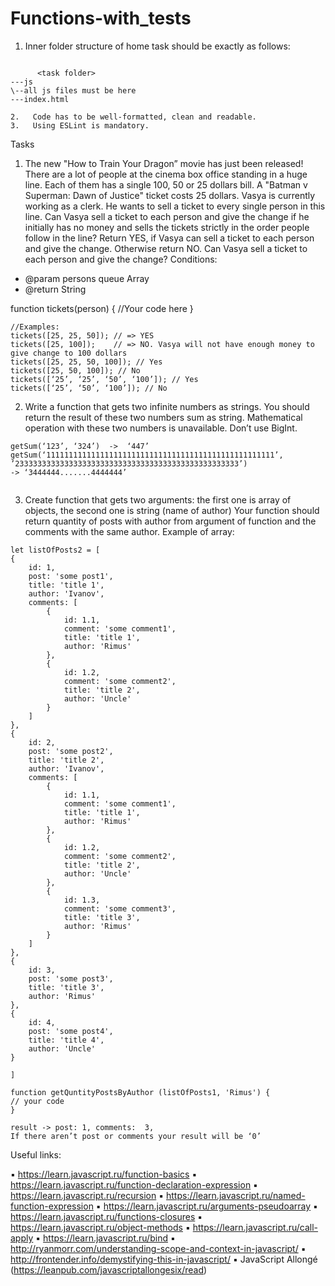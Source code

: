 # Functions-with_tests

1.   Inner folder structure of home task should be exactly as follows:
```
 
      <task folder>
---js
\--all js files must be here
---index.html
 
2.   Code has to be well-formatted, clean and readable.
3.   Using ESLint is mandatory.
```

 
Tasks
 
1.    The new "How to Train Your Dragon” movie has just been released!  There are a lot of people at the cinema box office standing in a huge line. Each of them has a single 100, 50 or 25 dollars bill. A "Batman v Superman: Dawn of Justice" ticket costs 25 dollars. Vasya is currently working as a clerk. He wants to sell a ticket to every single person in this line. Can Vasya sell a ticket to each person and give the change if he initially has no money and sells the tickets strictly in the order people follow in the line? Return YES, if Vasya can sell a ticket to each person and give the change. Otherwise return NO. Can Vasya sell a ticket to each person and give the change?
Conditions:
* @param persons queue Array
* @return String
 
function tickets(person) {
//Your code here
}
 
```
//Examples:
tickets([25, 25, 50]); // => YES
tickets([25, 100]);    // => NO. Vasya will not have enough money to give change to 100 dollars
tickets([25, 25, 50, 100]); // Yes
tickets([25, 50, 100]); // No
tickets([‘25’, ‘25’, ‘50’, ‘100’]); // Yes
tickets([‘25’, ‘50’, ‘100’]); // No
```

 
2.   Write a function that gets two infinite numbers as strings. You should return the result of these two numbers sum as string. Mathematical operation with these two numbers is unavailable. Don’t use BigInt.
 
```
getSum(‘123’, ‘324’)  ->  ‘447’
getSum(‘111111111111111111111111111111111111111111111111111’,        ’23333333333333333333333333333333333333333333333333’)
-> ‘3444444.......4444444’
 
```

 
3.   Create function that gets two arguments: the first one is array of objects, the second one is string (name of author) Your function should return quantity of posts with author from argument of function and the comments with the same author. Example of array:
 
```
let listOfPosts2 = [
{
    id: 1,
    post: 'some post1',
    title: 'title 1',
    author: 'Ivanov',
    comments: [
        {
            id: 1.1,
            comment: 'some comment1',
            title: 'title 1',
            author: 'Rimus'
        },
        {
            id: 1.2,
            comment: 'some comment2',
            title: 'title 2',
            author: 'Uncle'
        }
    ]
},
{
    id: 2,
    post: 'some post2',
    title: 'title 2',
    author: 'Ivanov',
    comments: [
        {
            id: 1.1,
            comment: 'some comment1',
            title: 'title 1',
            author: 'Rimus'
        },
        {
            id: 1.2,
            comment: 'some comment2',
            title: 'title 2',
            author: 'Uncle'
        },
        {
            id: 1.3,
            comment: 'some comment3',
            title: 'title 3',
            author: 'Rimus'
        }
    ]
},
{
    id: 3,
    post: 'some post3',
    title: 'title 3',
    author: 'Rimus'
},
{
    id: 4,
    post: 'some post4',
    title: 'title 4',
    author: 'Uncle'
}
 
]
```

 
```
function getQuntityPostsByAuthor (listOfPosts1, 'Rimus') {
// your code
}
 
result -> post: 1, comments:  3,
If there aren’t post or comments your result will be ‘0’
```

 
 
 
Useful links:
 
:black_small_square:         https://learn.javascript.ru/function-basics
:black_small_square:         https://learn.javascript.ru/function-declaration-expression
:black_small_square:         https://learn.javascript.ru/recursion
:black_small_square:         https://learn.javascript.ru/named-function-expression
:black_small_square:         https://learn.javascript.ru/arguments-pseudoarray
:black_small_square:         https://learn.javascript.ru/functions-closures
:black_small_square:         https://learn.javascript.ru/object-methods
:black_small_square:         https://learn.javascript.ru/call-apply
:black_small_square:         https://learn.javascript.ru/bind
:black_small_square:         http://ryanmorr.com/understanding-scope-and-context-in-javascript/
:black_small_square:         http://frontender.info/demystifying-this-in-javascript/
:black_small_square:         JavaScript Allongé (https://leanpub.com/javascriptallongesix/read)

